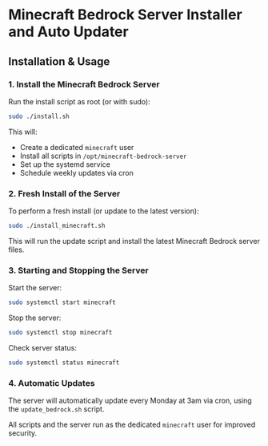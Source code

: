 
# Minecraft Bedrock Server Installer and Auto Updater

## Installation & Usage

### 1. Install the Minecraft Bedrock Server

Run the install script as root (or with sudo):

```sh
sudo ./install.sh
```

This will:
- Create a dedicated `minecraft` user
- Install all scripts in `/opt/minecraft-bedrock-server`
- Set up the systemd service
- Schedule weekly updates via cron

### 2. Fresh Install of the Server

To perform a fresh install (or update to the latest version):

```sh
sudo ./install_minecraft.sh
```

This will run the update script and install the latest Minecraft Bedrock server files.

### 3. Starting and Stopping the Server

Start the server:
```sh
sudo systemctl start minecraft
```

Stop the server:
```sh
sudo systemctl stop minecraft
```

Check server status:
```sh
sudo systemctl status minecraft
```


### 4. Automatic Updates

The server will automatically update every Monday at 3am via cron, using the `update_bedrock.sh` script.


All scripts and the server run as the dedicated `minecraft` user for improved security.